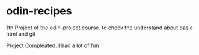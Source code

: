 # odin-recipes

1th Project  of the odin-project course. to check the understand about basic html and git

Project Compleated. I had a lot of fun